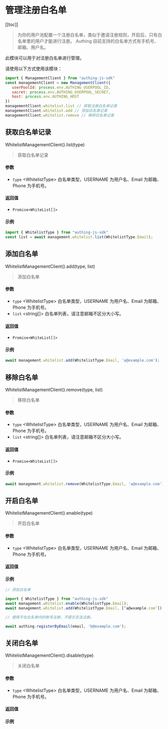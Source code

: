 
# 管理注册白名单

[[toc]]

> 为你的用户池配置一个注册白名单，类似于邀请注册规则，开启后，只有白名单里的用户才能进行注册。 Authing 目前支持的白名单方式有手机号、邮箱、用户名。

此模块可以用于对注册白名单进行管理。

请使用以下方式使用该模块：
```javascript
import { ManagementClient } from "authing-js-sdk"
const managementClient = new ManagementClient({
   userPoolId: process.env.AUTHING_USERPOOL_ID,
   secret: process.env.AUTHING_USERPOOL_SECRET,
   host: process.env.AUTHING_HOST
})
managementClient.whitelist.list // 获取注册白名单记录
managementClient.whitelist.add // 添加白名单记录
managementClient.whitelist.remove // 移除白名单记录
```

## 获取白名单记录

WhitelistManagementClient().list(type)

> 获取白名单记录


#### 参数

- `type` \<WhitelistType\> 白名单类型，USERNAME 为用户名、Email 为邮箱、Phone 为手机号。 

#### 返回值

-  `Promise<WhiteList[]>` 

#### 示例

```javascript
import { WhitelistType } from "authing-js-sdk"
const list = await management.whitelist.list(WhitelistType.Email);
```
      

## 添加白名单

WhitelistManagementClient().add(type, list)

> 添加白名单


#### 参数

- `type` \<WhitelistType\> 白名单类型，USERNAME 为用户名、Email 为邮箱、Phone 为手机号。 
- `list` \<string[]\> 白名单列表，请注意邮箱不区分大小写。 

#### 返回值

-  `Promise<WhiteList[]>` 

#### 示例

```javascript
await management.whitelist.add(WhitelistType.Email, 'a@example.com');
```
      

## 移除白名单

WhitelistManagementClient().remove(type, list)

> 移除白名单


#### 参数

- `type` \<WhitelistType\> 白名单类型，USERNAME 为用户名、Email 为邮箱、Phone 为手机号。 
- `list` \<string[]\> 白名单列表，请注意邮箱不区分大小写。 

#### 返回值

-  `Promise<WhiteList[]>` 

#### 示例

```javascript
await management.whitelist.remove(WhitelistType.Email, 'a@example.com');
```
      

## 开启白名单

WhitelistManagementClient().enable(type)

> 开启白名单


#### 参数

- `type` \<WhitelistType\> 白名单类型，USERNAME 为用户名、Email 为邮箱、Phone 为手机号。 

#### 返回值



#### 示例

```javascript
// 添加白名单

import { WhitelistType } from "authing-js-sdk"
await management.whitelist.enable(WhitelistType.Email);
await management.whitelist.add(WhitelistType.Email, [‘a@wxample.com’]);

// 使用不在白名单内的账号注册，不提示无法注册。

await authing.registerByEmail(email, 'b@example.com');
```
      

## 关闭白名单

WhitelistManagementClient().disable(type)

> 关闭白名单


#### 参数

- `type` \<WhitelistType\> 白名单类型，USERNAME 为用户名、Email 为邮箱、Phone 为手机号。 

#### 返回值



#### 示例


      